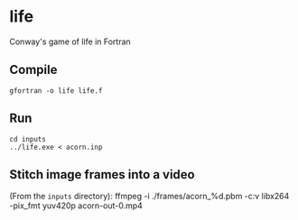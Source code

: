 
# life
Conway's game of life in Fortran

## Compile
    gfortran -o life life.f

## Run
    cd inputs
    ../life.exe < acorn.inp

## Stitch image frames into a video
(From the `inputs` directory):
    ffmpeg -i ./frames/acorn_%d.pbm -c:v libx264 -pix_fmt yuv420p acorn-out-0.mp4

